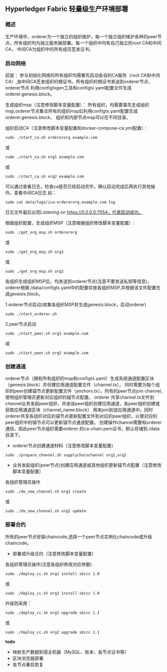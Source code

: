 
## Hyperledger Fabric 轻量级生产环境部署
### 概述
生产环境中，orderer为一个独立的组织维护，每一个独立组织维护各种的peer节点。所有组织均为独立服务器部署。每一个组织中均有自己独立的root CA和中间CA，
中间CA为组织中的所有成员签发证书。

### 启动网络
前提：
参与初始化网络的所有组织均需要先启动各自的CA服务（root CA和中间CA）,由中间CA签发组织的根证书。所有组织的根证书发送到orderer节点，orderer节点
利用configtxgen工具和configtx.yaml配置文件生成orderer.genesis.block。

生成组织msp（注意修改脚本变量配置）：
所有组织，均需要事先生成组织msp,orderer节点集合所有的组织msp后利用configtx.yaml配置生成orderer.genesis.block，
组织和内部节点msp可以在不同目录。


组织启动CA（注意修改脚本变量配置和docker-compose-ca.yml配置）：
```
sudo ./start_ca.sh ordererorg example.com
```
或
```
sudo ./start_ca.sh org1 example.com
```
或
```
sudo ./start_ca.sh org2 example.com
```
可以通过查看日志，检查ca是否已经启动完毕，确认启动完成后再执行其他操作。查看中间CA日志 如：
```
sudo cat data/logs/ica-ordererorg.example.com.log
```
日志文件最后出现Listening on https://0.0.0.0:7054，代表启动成功。

根据组织配置，生成组织MSP（注意根据组织修改脚本变量配置）:
```
sudo ./get_org_msp.sh ordererorg
```
或
```
sudo ./get_org_msp.sh org1
```
或
```
sudo ./get_org_msp.sh org2
```

各组织生成组织MSP后，均发送到orderer节点(注意不要发送私钥等信息)，orderer根据./data/configtx.yaml中的配置存放各组织MSP,并根据该文件配置生成genesis.block。

1.orderer节点启动(收集各组织MSP并生成genesis.block，启动orderer)
```
sudo ./start_orderer.sh
```

2.peer节点启动
```
sudo ./start_peer.sh org1 example.com
```
或
```
sudo ./start_peer.sh org2 example.com
```
### 创建通道
orderer节点（拥有所有组织的msp和configtx.yaml）生成系统通道配置区块（genesis.block）并创建应用通道配置文件（channel.tx），
同时需要为每个组织的peer创建锚节点更新配置文件（anchors.tx）。所有的peer节点join channel,使用组织管理员更新对应组织的锚节点配置。
orderer 共享channel.tx文件到channel业务发起peer组织，并由该peer组织创建应用通道，各peer组织创建或获取应用通道区块（channel_name.block）
用来join到该应用通道中。同时orderer共享各组织对应的锚节点更新配置文件到对应的peer组织，以便对应的peer组织中的锚节点可以更新锚节点通道配置。
创建操作channel需要和orderer通信，因此peer节点组织需要orderer 的ca-chain.pem证书，默认存储到./data目录下。

- orderer节点创建通道材料（注意修改脚本变量配置）

```
sudo ./prepare_channel.sh supplychainchannel org1,org2
```

- 业务发起组织(peer节点)创建应用通道或其他组织更新锚节点配置（注意修改脚本变量配置）

各组织管理员操作
```
sudo ./do_new_channel.sh org1 create
```
或
```
sudo ./do_new_channel.sh org2 update
```

### 部署合约
所有的peer节点安装chaincode,选择一个peer节点实例化chaincode或升级chaincode。
- 部署或升级合约（注意修改脚本变量配置）

各组织管理员操作(注意各组织修改对应参数)
``` 
sudo ./deploy_cc.sh org1 install sbccc 1.0
```
或
``` 
sudo ./deploy_cc.sh org2 install sbccc 1.0
```

升级则采用：
``` 
sudo ./deploy_cc.sh org1 upgrade sbccc 1.1
``` 
或
``` 
sudo ./deploy_cc.sh org2 upgrade sbccc 1.1
``` 

**todo** 
 - 映射生产数据到宿主机器（MySQL、账本、各节点证书等）
 - 区块浏览器部署
 - 各节点重启恢复

